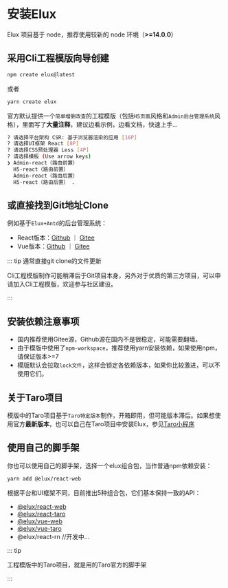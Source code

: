 # 安装Elux

Elux 项目基于 node，推荐使用较新的 node 环境（**>=14.0.0**）

## 采用Cli工程模版向导创建

```bash
npm create elux@latest
```

或者

```bash
yarn create elux
```

官方默认提供一个`简单增删改查`的工程模版（包括`H5页面`风格和`Admin后台管理系统`风格），里面写了**大量注释**，建议边看示例，边看文档，快速上手...

```bash
? 请选择平台架构 CSR: 基于浏览器渲染的应用 [16P]
? 请选择UI框架 React [8P]
? 请选择CSS预处理器 Less [4P]
? 请选择模板 (Use arrow keys)
❯ Admin-react（路由前置） 
  H5-react（路由前置） 
  Admin-react（路由后置） 
  H5-react（路由后置） . 
```

## 或直接找到Git地址Clone

例如基于`Elux+Antd`的后台管理系统：

- React版本：[Github](https://github.com/hiisea/elux-react-antd-admin) ｜ [Gitee](https://gitee.com/hiisea/elux-react-antd-admin-fork)
- Vue版本：[Github](https://github.com/hiisea/elux-vue-antd-admin) ｜ [Gitee](https://gitee.com/hiisea/elux-vue-antd-admin-fork)

::: tip 通常直接git clone的文件更新

Cli工程模版制作可能稍滞后于Git项目本身，另外对于优质的第三方项目，可以申请加入Cli工程模版，欢迎参与社区建设。

:::

## 安装依赖注意事项

- 国内推荐使用Gitee源，Github源在国内不是很稳定，可能需要翻墙。
- 由于模版中使用了`npm-workspace`，推荐使用yarn安装依赖，如果使用npm，请保证版本>=7
- 模版默认会拉取`lock文件`，这样会锁定各依赖版本，如果你比较激进，可以不使用它们。

## 关于Taro项目

模版中的Taro项目基于`Taro特定版本`制作，开箱即用，但可能版本滞后。如果想使用官方**最新版本**，也可以自己在Taro项目中安装Elux，参见[Taro小程序
](/guide/platform/taro.html#手动安装elux)

## 使用自己的脚手架

你也可以使用自己的脚手架，选择一个elux组合包，当作普通npm依赖安装：

```bash
yarn add @elux/react-web
```

根据平台和UI框架不同，目前推出5种组合包，它们基本保持一致的API：

- [@elux/react-web](/api/react-web.html)
- [@elux/react-taro](/api/react-taro.html)
- [@elux/vue-web](/api/vue-web.html)
- [@elux/vue-taro](/api/vue-taro.html)
- @elux/react-rn //开发中...

::: tip

工程模版中的Taro项目，就是用的Taro官方的脚手架

:::
